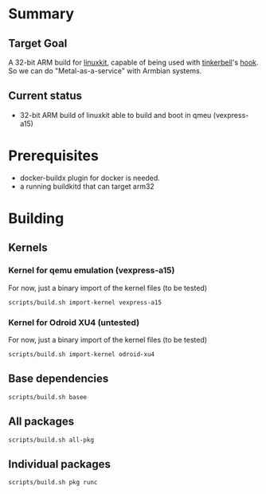 # Summary

## Target Goal

A 32-bit ARM build for [linuxkit](https://github.com/linuxkit/linuxkit), capable of being used with [tinkerbell]()'s [hook](https://github.com/tinkerbell/hook).  So we can do "Metal-as-a-service" with Armbian systems.

## Current status

 - 32-bit ARM build of linuxkit able to build and boot in qmeu (vexpress-a15)

# Prerequisites

- docker-buildx plugin for docker is needed.
- a running buildkitd that can target arm32

# Building

## Kernels

### Kernel for qemu emulation (vexpress-a15)

For now, just a binary import of the kernel files (to be tested)

```
scripts/build.sh import-kernel vexpress-a15
```

### Kernel for Odroid XU4 (untested)

For now, just a binary import of the kernel files (to be tested)

```
scripts/build.sh import-kernel odroid-xu4
```

## Base dependencies

```
scripts/build.sh basee
```

## All packages

```
scripts/build.sh all-pkg
```

## Individual packages

```
scripts/build.sh pkg runc
```
